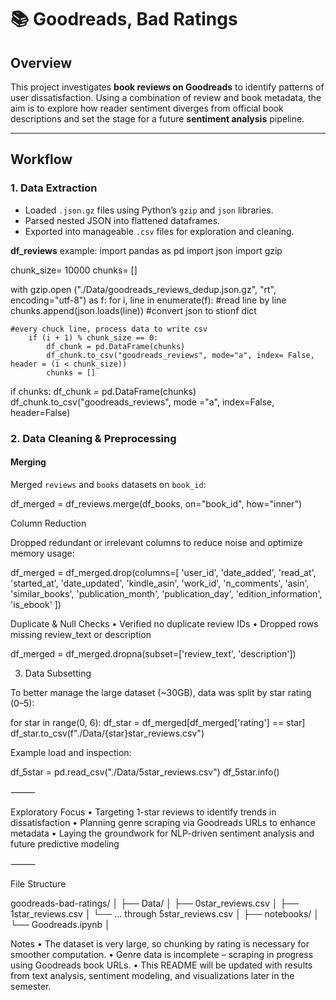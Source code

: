 # 📚 Goodreads, Bad Ratings 

## Overview  
This project investigates **book reviews on Goodreads** to identify patterns of user dissatisfaction. Using a combination of review and book metadata, the aim is to explore how reader sentiment diverges from official book descriptions and set the stage for a future **sentiment analysis** pipeline.

---

## Workflow 

### 1. Data Extraction  
- Loaded `.json.gz` files using Python’s `gzip` and `json` libraries.  
- Parsed nested JSON into flattened dataframes.
- Exported into manageable `.csv` files for exploration and cleaning.

**df_reviews** example:
import pandas as pd
import json
import gzip

chunk_size= 10000
chunks= []

with gzip.open ("./Data/goodreads_reviews_dedup.json.gz", "rt", encoding="utf-8") as f:
    for i, line in enumerate(f): #read line by line
        chunks.append(json.loads(line)) #convert json to stionf dict

    #every chuck line, process data to write csv
        if (i + 1) % chunk_size == 0:
            df_chunk = pd.DataFrame(chunks)
            df_chunk.to_csv("goodreads_reviews", mode="a", index= False, header = (i < chunk_size))
            chunks = []
        
if chunks:
    df_chunk = pd.DataFrame(chunks)
    df_chunk.to_csv("goodreads_reviews", mode ="a", index=False, header=False) 
    
### 2. Data Cleaning & Preprocessing  
#### Merging  
Merged `reviews` and `books` datasets on `book_id`:

df_merged = df_reviews.merge(df_books, on="book_id", how="inner")

Column Reduction

Dropped redundant or irrelevant columns to reduce noise and optimize memory usage:

df_merged = df_merged.drop(columns=[
    'user_id', 'date_added', 'read_at', 'started_at', 'date_updated',
    'kindle_asin', 'work_id', 'n_comments', 'asin', 'similar_books',
    'publication_month', 'publication_day', 'edition_information', 'is_ebook'
])

Duplicate & Null Checks
	•	Verified no duplicate review IDs
	•	Dropped rows missing review_text or description

df_merged = df_merged.dropna(subset=['review_text', 'description'])



3. Data Subsetting

To better manage the large dataset (~30GB), data was split by star rating (0–5):

for star in range(0, 6):
    df_star = df_merged[df_merged['rating'] == star]
    df_star.to_csv(f"./Data/{star}star_reviews.csv")

Example load and inspection:

df_5star = pd.read_csv("./Data/5star_reviews.csv")
df_5star.info()



⸻

Exploratory Focus
	•	Targeting 1-star reviews to identify trends in dissatisfaction
	•	Planning genre scraping via Goodreads URLs to enhance metadata
	•	Laying the groundwork for NLP-driven sentiment analysis and future predictive modeling

⸻

File Structure

goodreads-bad-ratings/
│
├── Data/
│   ├── 0star_reviews.csv
│   ├── 1star_reviews.csv
│   └── ... through 5star_reviews.csv
│
├── notebooks/
│   └── Goodreads.ipynb
│


Notes
	•	The dataset is very large, so chunking by rating is necessary for smoother computation.
	•	Genre data is incomplete – scraping in progress using Goodreads book URLs.
	•	This README will be updated with results from text analysis, sentiment modeling, and visualizations later in the semester.


